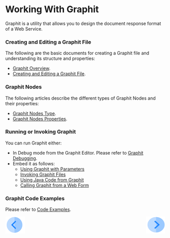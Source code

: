 # Working With Graphit

Graphit is a utility that allows you to design the document response format of a Web Service.

### Creating and Editing a Graphit File

The following are the basic documents for creating a Graphit file and understanding its structure and properties:

-  [Graphit Overview](/articles/15_web_services_and_graphit/17_Graphit/01_graphit_overview.md).
-  [Creating and Editing a Graphit File](/articles/15_web_services_and_graphit/17_Graphit/02_create_and_edit_a_graphit_file.md).

### Graphit Nodes 
The following articles describe the different types of Graphit Nodes and their properties:

-  [Graphit Nodes Type](/articles/15_web_services_and_graphit/17_Graphit/03_graphit_node_types.md).
-  [Graphit Nodes Properties](/articles/15_web_services_and_graphit/17_Graphit/04_graphit_node_properties.md).

### Running or Invoking Graphit
You can run Graphit either:
- In Debug mode from the Graphit Editor. Please refer to [Graphit Debugging](/articles/15_web_services_and_graphit/17_Graphit/05_graphit_debugging.md).
- Embed it as follows:
  - [Using Graphit with Parameters](/articles/15_web_services_and_graphit/17_Graphit/06_using_graphit_files_with_parameters.md)
  - [Invoking Graphit Files](/articles/15_web_services_and_graphit/17_Graphit/07_invoking_graphit_files.md)
  - [Using Java Code from Graphit](/articles/15_web_services_and_graphit/17_Graphit/08_invoke_javacode_from_graphit.md)
  - [Calling Graphit from a Web Form](/articles/15_web_services_and_graphit/17_Graphit/09_invoke_graphit_from_outside_studio.md)

### Graphit Code Examples 
Please refer to [Code Examples](/articles/15_web_services_and_graphit/17_Graphit/10_graphit_examples.md).


            

[![Previous](/articles/images/Previous.png)](/academy/Training_Level_1/06_web_services/09_web_services_quiz.md)
[<img align="right" width="60" height="54" src="/articles/images/Next.png">](/academy/Training_Level_1/06_web_services/11_graphit_exercises.md)
